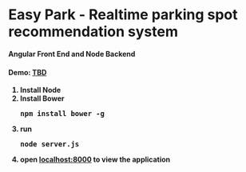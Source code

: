 Easy Park - Realtime parking spot recommendation system
====================================================
<p><b>Angular Front End and Node Backend<b></p>

<h4>Demo: <a href="#" target="_blank"> TBD</a></h4>
        <ol>
            <li>Install Node</li>
            <li>Install Bower <pre>npm install bower -g</pre></li>
            <li>run <pre>node server.js</pre></li>
            <li>open <a href="http://localhost:8000/">localhost:8000</a> to view the application</li>
        </ol>
